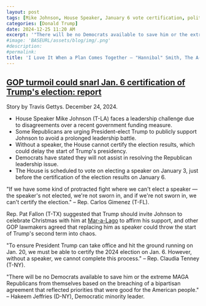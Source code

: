 ```yaml
---
layout: post
tags: [Mike Johnson, House Speaker, January 6 vote certification, politics]
categories: [Donald Trump]
date: 2024-12-25 11:20 AM
excerpt: '"There will be no Democrats available to save him or the extreme MAGA Republicans from themselves based on the breaching of a bipartisan agreement that reflected priorities that were good for the American people." – Hakeem Jeffries (D-NY), Democratic minority leader.'
#image: 'BASEURL/assets/blog/img/.png'
#description:
#permalink:
title: 'I Love It When a Plan Comes Together – "Hannibal" Smith, The A-Team'
---
```



## [GOP turmoil could snarl Jan. 6 certification of Trump's election: report](https://www.rawstory.com/trump-election-certification/)

Story by Travis Gettys. December 24, 2024.

- House Speaker Mike Johnson (T-LA) faces a leadership challenge due to disagreements over a recent government funding measure.
- Some Republicans are urging President-elect Trump to publicly support Johnson to avoid a prolonged leadership battle.
- Without a speaker, the House cannot certify the election results, which could delay the start of Trump's presidency.
- Democrats have stated they will not assist in resolving the Republican leadership issue.
- The House is scheduled to vote on electing a speaker on January 3, just before the certification of the election results on January 6.

"If we have some kind of protracted fight where we can't elect a speaker — the speaker's not elected, we're not sworn in, and if we're not sworn in, we can't certify the election." – Rep. Carlos Gimenez (T-FL).

Rep. Pat Fallon (T-TX) suggested that Trump should invite Johnson to celebrate Christmas with him at [Mar-a-Lago](https://www.maralagoclub.com/) to affirm his support, and other GOP lawmakers agreed that replacing him as speaker could throw the start of Trump's second term into chaos.

"To ensure President Trump can take office and hit the ground running on Jan. 20, we must be able to certify the 2024 election on Jan. 6. However, without a speaker, we cannot complete this process." – Rep. Claudia Tenney (T-NY).

"There will be no Democrats available to save him or the extreme MAGA Republicans from themselves based on the breaching of a bipartisan agreement that reflected priorities that were good for the American people." – Hakeem Jeffries (D-NY), Democratic minority leader.
